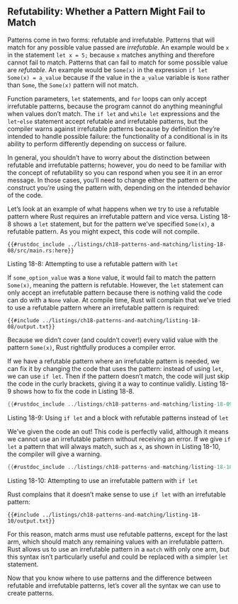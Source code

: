 ## Refutability: Whether a Pattern Might Fail to Match

Patterns come in two forms: refutable and irrefutable. Patterns that will match
for any possible value passed are *irrefutable*. An example would be `x` in the
statement `let x = 5;` because `x` matches anything and therefore cannot fail
to match. Patterns that can fail to match for some possible value are
*refutable*. An example would be `Some(x)` in the expression `if let Some(x) =
a_value` because if the value in the `a_value` variable is `None` rather than
`Some`, the `Some(x)` pattern will not match.

Function parameters, `let` statements, and `for` loops can only accept
irrefutable patterns, because the program cannot do anything meaningful when
values don’t match. The `if let` and `while let` expressions and the
`let`-`else` statement accept refutable and irrefutable patterns, but the
compiler warns against irrefutable patterns because by definition they’re intended
to handle possible failure: the functionality of a conditional is in its ability
to perform differently depending on success or failure.

In general, you shouldn’t have to worry about the distinction between refutable
and irrefutable patterns; however, you do need to be familiar with the concept
of refutability so you can respond when you see it in an error message. In
those cases, you’ll need to change either the pattern or the construct you’re
using the pattern with, depending on the intended behavior of the code.

Let’s look at an example of what happens when we try to use a refutable pattern
where Rust requires an irrefutable pattern and vice versa. Listing 18-8 shows a
`let` statement, but for the pattern we’ve specified `Some(x)`, a refutable
pattern. As you might expect, this code will not compile.

```rust,ignore,does_not_compile
{{#rustdoc_include ../listings/ch18-patterns-and-matching/listing-18-08/src/main.rs:here}}
```

<span class="caption">Listing 18-8: Attempting to use a refutable pattern with
`let`</span>

If `some_option_value` was a `None` value, it would fail to match the pattern
`Some(x)`, meaning the pattern is refutable. However, the `let` statement can
only accept an irrefutable pattern because there is nothing valid the code can
do with a `None` value. At compile time, Rust will complain that we’ve tried to
use a refutable pattern where an irrefutable pattern is required:

```console
{{#include ../listings/ch18-patterns-and-matching/listing-18-08/output.txt}}
```

Because we didn’t cover (and couldn’t cover!) every valid value with the
pattern `Some(x)`, Rust rightfully produces a compiler error.

If we have a refutable pattern where an irrefutable pattern is needed, we can
fix it by changing the code that uses the pattern: instead of using `let`, we
can use `if let`. Then if the pattern doesn’t match, the code will just skip
the code in the curly brackets, giving it a way to continue validly. Listing
18-9 shows how to fix the code in Listing 18-8.

```rust
{{#rustdoc_include ../listings/ch18-patterns-and-matching/listing-18-09/src/main.rs:here}}
```

<span class="caption">Listing 18-9: Using `if let` and a block with refutable
patterns instead of `let`</span>

We’ve given the code an out! This code is perfectly valid, although it means we
cannot use an irrefutable pattern without receiving an error. If we give `if
let` a pattern that will always match, such as `x`, as shown in Listing 18-10,
the compiler will give a warning.

```rust
{{#rustdoc_include ../listings/ch18-patterns-and-matching/listing-18-10/src/main.rs:here}}
```

<span class="caption">Listing 18-10: Attempting to use an irrefutable pattern
with `if let`</span>

Rust complains that it doesn’t make sense to use `if let` with an irrefutable
pattern:

```console
{{#include ../listings/ch18-patterns-and-matching/listing-18-10/output.txt}}
```

For this reason, match arms must use refutable patterns, except for the last
arm, which should match any remaining values with an irrefutable pattern. Rust
allows us to use an irrefutable pattern in a `match` with only one arm, but
this syntax isn’t particularly useful and could be replaced with a simpler
`let` statement.

Now that you know where to use patterns and the difference between refutable
and irrefutable patterns, let’s cover all the syntax we can use to create
patterns.
